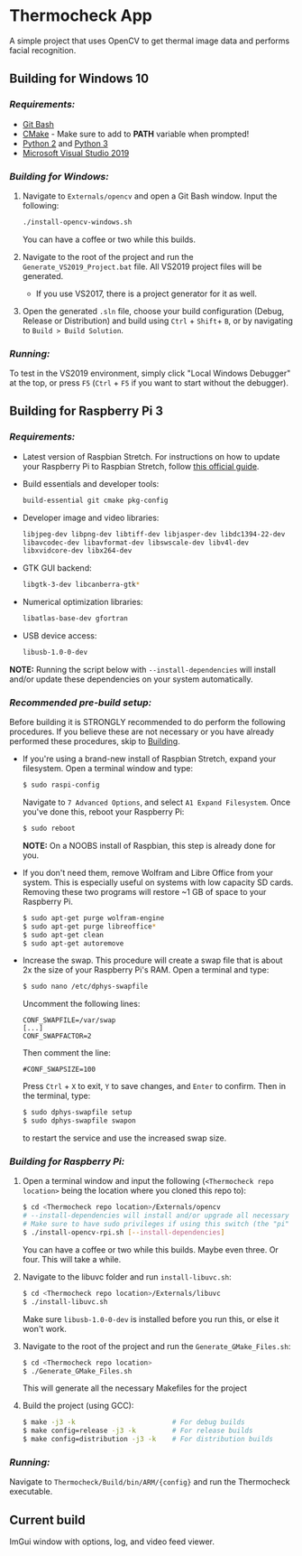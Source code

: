 # Thermocheck App

A simple project that uses OpenCV to get thermal image data and performs facial recognition.

## **Building for Windows 10**

### *Requirements:*

- [Git Bash](https://gitforwindows.org/)
- [CMake](https://cmake.org/) - Make sure to add to **PATH** variable when prompted!
- [Python 2](https://www.python.org/downloads/release/python-2718/) and [Python 3](https://www.python.org/downloads/release/python-378/)
- [Microsoft Visual Studio 2019](https://visualstudio.microsoft.com/downloads/)

### *Building for Windows:*

1. Navigate to `Externals/opencv` and open a Git Bash window. Input the following:

    ```sh
    ./install-opencv-windows.sh
    ```

    You can have a coffee or two while this builds.

2. Navigate to the root of the project and run the `Generate_VS2019_Project.bat` file. All VS2019 project files will be generated.
    - If you use VS2017, there is a project generator for it as well.
3. Open the generated `.sln` file, choose your build configuration (Debug, Release or Distribution) and build using `Ctrl` + `Shift`+ `B`, or by navigating to `Build > Build Solution`.

### *Running:*

To test in the VS2019 environment, simply click "Local Windows Debugger" at the top, or press `F5` (`Ctrl` + `F5` if you want to start without the debugger).

## **Building for Raspberry Pi 3**

### *Requirements:*

- Latest version of Raspbian Stretch. For instructions on how to update your Raspberry Pi to Raspbian Stretch, follow [this official guide](https://www.raspberrypi.org/documentation/raspbian/updating.md).

- Build essentials and developer tools:

    ```sh
    build-essential git cmake pkg-config
    ```

- Developer image and video libraries:

    ```sh
    libjpeg-dev libpng-dev libtiff-dev libjasper-dev libdc1394-22-dev
    libavcodec-dev libavformat-dev libswscale-dev libv4l-dev
    libxvidcore-dev libx264-dev
    ```

- GTK GUI backend:

    ```sh
    libgtk-3-dev libcanberra-gtk*
    ```

- Numerical optimization libraries:

    ```sh
    libatlas-base-dev gfortran
    ```

- USB device access:

    ```sh
    libusb-1.0-0-dev
    ```

**NOTE:** Running the script below with `--install-dependencies` will install and/or update these dependencies on your system automatically.

### *Recommended pre-build setup:*

Before building it is STRONGLY recommended to do perform the following procedures. If you believe these are not necessary or you have already performed these procedures, skip to [Building](#Building-for-Raspberry-Pi:).

- If you're using a brand-new install of Raspbian Stretch, expand your filesystem. Open a terminal window and type:

    ```sh
    $ sudo raspi-config
    ```

    Navigate to `7 Advanced Options`, and select `A1 Expand Filesystem`. Once you've done this, reboot your Raspberry Pi:

    ```sh
    $ sudo reboot
    ```

    **NOTE:** On a NOOBS install of Raspbian, this step is already done for you.

- If you don't need them, remove Wolfram and Libre Office from your system. This is especially useful on systems with low capacity SD cards. Removing these two programs will restore ~1 GB of space to your Raspberry Pi.

    ```sh
    $ sudo apt-get purge wolfram-engine
    $ sudo apt-get purge libreoffice*
    $ sudo apt-get clean
    $ sudo apt-get autoremove
    ```

- Increase the swap. This procedure will create a swap file that is about 2x the size of your Raspberry Pi's RAM. Open a terminal and type:

    ```sh
    $ sudo nano /etc/dphys-swapfile
    ```

    Uncomment the following lines:

    ```nano
    CONF_SWAPFILE=/var/swap
    [...]
    CONF_SWAPFACTOR=2
    ```

    Then comment the line:

    ```nano
    #CONF_SWAPSIZE=100
    ```

    Press `Ctrl` + `X` to exit, `Y` to save changes, and `Enter` to confirm. Then in the terminal, type:

    ```sh
    $ sudo dphys-swapfile setup
    $ sudo dphys-swapfile swapon
    ```

    to restart the service and use the increased swap size.

### *Building for Raspberry Pi:*

1. Open a terminal window and input the following (`<Thermocheck repo location>` being the location where you cloned this repo to):

    ```sh
    $ cd <Thermocheck repo location>/Externals/opencv
    # --install-dependencies will install and/or upgrade all necessary dependencies automatically
    # Make sure to have sudo privileges if using this switch (the "pi" user should have this by default)
    $ ./install-opencv-rpi.sh [--install-dependencies]
    ```

    You can have a coffee or two while this builds. Maybe even three. Or four. This will take a while.

2. Navigate to the libuvc folder and run `install-libuvc.sh`:

    ```sh
    $ cd <Thermocheck repo location>/Externals/libuvc
    $ ./install-libuvc.sh
    ```

    Make sure `libusb-1.0-0-dev` is installed before you run this, or else it won't work.

3. Navigate to the root of the project and run the `Generate_GMake_Files.sh`:

    ```sh
    $ cd <Thermocheck repo location>
    $ ./Generate_GMake_Files.sh
    ```

    This will generate all the necessary Makefiles for the project

4. Build the project (using GCC):

    ```sh
    $ make -j3 -k                        # For debug builds
    $ make config=release -j3 -k         # For release builds
    $ make config=distribution -j3 -k    # For distribution builds
    ```

### *Running:*

Navigate to `Thermocheck/Build/bin/ARM/{config}` and run the Thermocheck executable.

## **Current build**

ImGui window with options, log, and video feed viewer.
